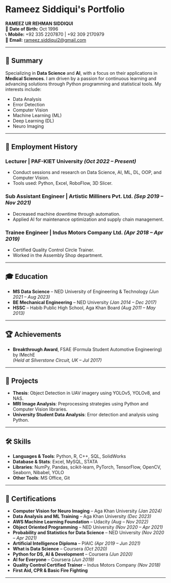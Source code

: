 # Rameez Siddiqui's Portfolio

**RAMEEZ UR REHMAN SIDDIQUI**  
📅 **Date of Birth:** Oct 1996  
📞 **Mobile:** +92 335 2207870 | +92 309 2170979  
📧 **Email:** rameez.siddiqui2@gmail.com  

---

## 🧠 Summary

Specializing in **Data Science** and **AI**, with a focus on their applications in **Medical Sciences**. I am driven by a passion for continuous learning and advancing solutions through Python programming and statistical tools. My interests include:

- Data Analysis
- Error Detection
- Computer Vision
- Machine Learning (ML)
- Deep Learning (DL)
- Neuro Imaging

---

## 💼 Employment History

### Lecturer | PAF-KIET University _(Oct 2022 – Present)_
- Conduct sessions and research on Data Science, AI, ML, DL, OOP, and Computer Vision.
- Tools used: Python, Excel, RoboFlow, 3D Slicer.

### Sub Assistant Engineer | Artistic Milliners Pvt. Ltd. _(Sep 2019 – Nov 2021)_
- Decreased machine downtime through automation.
- Applied AI for maintenance optimization and supply chain management.

### Trainee Engineer | Indus Motors Company Ltd. _(Apr 2018 – Apr 2019)_
- Certified Quality Control Circle Trainer.
- Worked in the Assembly Shop department.

---

## 🎓 Education

- **MS Data Science** – NED University of Engineering & Technology _(Jun 2021 – Aug 2023)_
- **BE Mechanical Engineering** – NED University _(Jan 2014 – Dec 2017)_
- **HSSC** – Habib Public High School, Aga Khan Board _(Aug 2011 – May 2013)_

---

## 🏆 Achievements

- **Breakthrough Award**, FSAE (Formula Student Automotive Engineering) by IMechE  
  _(Held at Silverstone Circuit, UK – Jul 2017)_

---

## 🧪 Projects

- **Thesis**: Object Detection in UAV imagery using YOLOv5, YOLOv8, and NAS.
- **MRI Image Analysis**: Preprocessing strategies using Python and Computer Vision libraries.
- **University Student Data Analysis**: Error detection and analysis using Python.

---

## 🛠 Skills

- **Languages & Tools**: Python, R, C++, SQL, SolidWorks  
- **Database & Stats**: Excel, MySQL, STATA  
- **Libraries**: NumPy, Pandas, scikit-learn, PyTorch, TensorFlow, OpenCV, Seaborn, Nibabel, YOLO  
- **Other Tools**: MS Office, Git  

---

## 📜 Certifications

- **Computer Vision for Neuro Imaging** – Aga Khan University _(Jan 2024)_  
- **Data Analysis and ML Training** – Aga Khan University _(Dec 2023)_  
- **AWS Machine Learning Foundation** – Udacity _(Aug – Nov 2022)_  
- **Object Oriented Programming** – NED University _(Nov 2020 – Apr 2021)_  
- **Probability and Statistics for Data Science** – NED University _(Nov 2020 – Apr 2021)_  
- **Artificial Intelligence Diploma** – PIAIC _(Apr 2019 – Jun 2021)_  
- **What is Data Science** – Coursera _(Oct 2020)_  
- **Python for DS, AI & Development** – Coursera _(Jun 2020)_  
- **AI for Everyone** – Coursera _(Jun 2019)_  
- **Quality Control Certified Trainer** – Indus Motors Company _(Nov 2018)_  
- **First Aid, CPR & Basic Fire Fighting**

---


